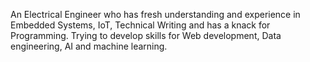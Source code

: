 An Electrical Engineer who has fresh understanding and experience in Embedded Systems, IoT, Technical Writing and has a knack for Programming. Trying to develop skills for Web development, Data engineering, AI and machine learning. 

<!---
abbasaziz/abbasaziz is a ✨ special ✨ repository because its `README.md` (this file) appears on your GitHub profile.
You can click the Preview link to take a look at your changes.
--->
